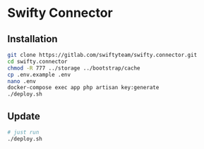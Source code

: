 # Swifty Connector

## Installation
```bash
git clone https://gitlab.com/swiftyteam/swifty.connector.git
cd swifty.connector
chmod -R 777 ../storage ../bootstrap/cache
cp .env.example .env
nano .env
docker-compose exec app php artisan key:generate
./deploy.sh
```

## Update
```bash
# just run
./deploy.sh
```